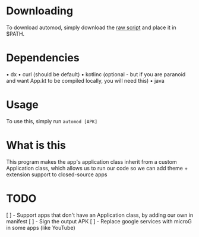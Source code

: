 # Downloading

To download automod, simply download the [raw script](https://github.com/AbdullahM0hamed/automod/raw/master/automod) and place it in $PATH.

# Dependencies

• dx
• curl (should be default)
• kotlinc (optional - but if you are paranoid and want App.kt to be compiled locally, you will need this)
• java

# Usage

To use this, simply run `automod [APK]`

# What is this

This program makes the app's application class inherit from a custom Application class, which allows us to run our code so we can add theme + extension support to closed-source apps

# TODO
[ ] - Support apps that don't have an Application class, by adding our own in manifest
[ ] - Sign the output APK
[ ] - Replace google services with microG in some apps (like YouTube)
